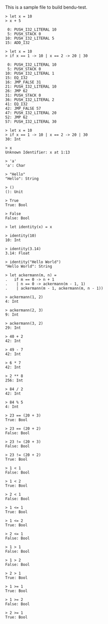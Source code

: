 This is a sample file to build bendu-test.


```bendu-dis
> let x = 10
> x + 5

 0: PUSH_I32_LITERAL 10
 5: PUSH_STACK 0
10: PUSH_I32_LITERAL 5
15: ADD_I32
```

```bendu-dis
> let x = 10
> if x == 1 -> 10 | x == 2 -> 20 | 30

 0: PUSH_I32_LITERAL 10
 5: PUSH_STACK 0
10: PUSH_I32_LITERAL 1
15: EQ_I32
16: JMP_FALSE 31
21: PUSH_I32_LITERAL 10
26: JMP 62
31: PUSH_STACK 0
36: PUSH_I32_LITERAL 2
41: EQ_I32
42: JMP_FALSE 57
47: PUSH_I32_LITERAL 20
52: JMP 62
57: PUSH_I32_LITERAL 30
```

```bendu-repl
> let x = 10
> if x == 1 -> 10 | x == 2 -> 20 | 30
30: Int
```

```bendu-error
> x
Unknown Identifier: x at 1:13
```

```bendu-repl
> 'a'
'a': Char
```

```bendu-repl
> "Hello"
"Hello": String
```

```bendu-repl
> ()
(): Unit
```

```bendu-repl
> True
True: Bool

> False
False: Bool
```

```bendu-repl
> let identity(x) = x

> identity(10)
10: Int

> identity(3.14)
3.14: Float

> identity("Hello World")
"Hello World": String
```

```xbendu-repl
> let ackermann(m, n) = 
.   if m == 0 -> n + 1 
.    | n == 0 -> ackermann(m - 1, 1) 
.    | ackermann(m - 1, ackermann(m, n - 1))

> ackermann(1, 2)
4: Int

> ackermann(2, 3)
9: Int

> ackermann(3, 2)
29: Int
```

```sbendu-repl
> 40 + 2
42: Int

> 49 - 7
42: Int

> 6 * 7
42: Int

> 2 ** 8
256: Int

> 84 / 2
42: Int

> 84 % 5
4: Int

> 23 == (20 + 3)
True: Bool

> 23 == (20 + 2)
False: Bool

> 23 != (20 + 3)
False: Bool

> 23 != (20 + 2)
True: Bool

> 1 < 1
False: Bool

> 1 < 2
True: Bool

> 2 < 1
False: Bool

> 1 <= 1
True: Bool

> 1 <= 2
True: Bool

> 2 <= 1
False: Bool

> 1 > 1
False: Bool

> 1 > 2
False: Bool

> 2 > 1
True: Bool

> 1 >= 1
True: Bool

> 1 >= 2
False: Bool

> 2 >= 1
True: Bool
```